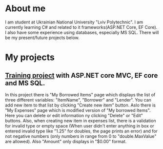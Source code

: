 # About me
I am student at Ukrainian National University "Lviv Polytechnic". I am currently learning C# and related to it frameworks(ASP.NET Core, EF Core). I also have some experience using databases, especially MS SQL. There will be my present/future projects below.

# My projects
<h2><a href="https://github.com/VladyslavStashkevych/WebApplicationProject">Training project<a> with ASP.NET core MVC, EF core and MS SQL.</h2>

In this project there is "My Borrowed Items" page which displays the list of three different variables: "ItemName", "Borrower" and "Lender". You can add new item to that list by clicking "Create new item" button. Aslo there is "My Expenses" page which is modified version of "My borrowed Items". Here you can delete or edit information ny clicking "Delete" or "Edit" buttons. Also, when creating new item in expenses list, there is a validation for invalid type or empty space (When user didn't enter anything in box or entered invalid type like "1.25" for doubles, the page prints an error) and for not negative numbers (only numbers in range from 0 to "double.MaxValue" are allowed). Also "Amount" only displays in "$0.00" format.
